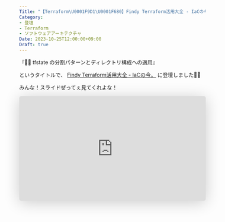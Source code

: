 ```yaml
---
Title: "【Terraform\U0001F9D1‍\U0001F680】Findy Terraform活用大全 - IaCの今。に登壇しました"
Category:
- 登壇
- Terraform
- ソフトウェアアーキテクチャ
Date: 2023-10-25T12:00:00+09:00
Draft: true
---
```


『🧑‍🚀 tfstate の分割パターンとディレクトリ構成への適用』

というタイトルで、 <a href="https://findy.connpass.com/event/298972/">Findy Terraform活用大全 - IaCの今。</a> に登壇しました👊🏻

みんな！スライドぜってぇ見てくれよな！

<iframe class="speakerdeck-iframe" frameborder="0" src="https://speakerdeck.com/player/feda4a5915ae4f0ab4d83c136391b6f5" title="tfstate の分割パターンとディレクトリ構成への適用" allowfullscreen="true" style="border: 0px; background: padding-box padding-box rgba(0, 0, 0, 0.1); margin: 0px; padding: 0px; border-radius: 6px; box-shadow: rgba(0, 0, 0, 0.2) 0px 5px 40px; width: 100%; height: auto; aspect-ratio: 560 / 315;" data-ratio="1.7777777777777777"></iframe>
